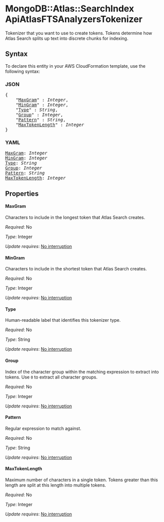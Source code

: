 # MongoDB::Atlas::SearchIndex ApiAtlasFTSAnalyzersTokenizer

Tokenizer that you want to use to create tokens. Tokens determine how Atlas Search splits up text into discrete chunks for indexing.

## Syntax

To declare this entity in your AWS CloudFormation template, use the following syntax:

### JSON

<pre>
{
    "<a href="#maxgram" title="MaxGram">MaxGram</a>" : <i>Integer</i>,
    "<a href="#mingram" title="MinGram">MinGram</a>" : <i>Integer</i>,
    "<a href="#type" title="Type">Type</a>" : <i>String</i>,
    "<a href="#group" title="Group">Group</a>" : <i>Integer</i>,
    "<a href="#pattern" title="Pattern">Pattern</a>" : <i>String</i>,
    "<a href="#maxtokenlength" title="MaxTokenLength">MaxTokenLength</a>" : <i>Integer</i>
}
</pre>

### YAML

<pre>
<a href="#maxgram" title="MaxGram">MaxGram</a>: <i>Integer</i>
<a href="#mingram" title="MinGram">MinGram</a>: <i>Integer</i>
<a href="#type" title="Type">Type</a>: <i>String</i>
<a href="#group" title="Group">Group</a>: <i>Integer</i>
<a href="#pattern" title="Pattern">Pattern</a>: <i>String</i>
<a href="#maxtokenlength" title="MaxTokenLength">MaxTokenLength</a>: <i>Integer</i>
</pre>

## Properties

#### MaxGram

Characters to include in the longest token that Atlas Search creates.

_Required_: No

_Type_: Integer

_Update requires_: [No interruption](https://docs.aws.amazon.com/AWSCloudFormation/latest/UserGuide/using-cfn-updating-stacks-update-behaviors.html#update-no-interrupt)

#### MinGram

Characters to include in the shortest token that Atlas Search creates.

_Required_: No

_Type_: Integer

_Update requires_: [No interruption](https://docs.aws.amazon.com/AWSCloudFormation/latest/UserGuide/using-cfn-updating-stacks-update-behaviors.html#update-no-interrupt)

#### Type

Human-readable label that identifies this tokenizer type.

_Required_: No

_Type_: String

_Update requires_: [No interruption](https://docs.aws.amazon.com/AWSCloudFormation/latest/UserGuide/using-cfn-updating-stacks-update-behaviors.html#update-no-interrupt)

#### Group

Index of the character group within the matching expression to extract into tokens. Use `0` to extract all character groups.

_Required_: No

_Type_: Integer

_Update requires_: [No interruption](https://docs.aws.amazon.com/AWSCloudFormation/latest/UserGuide/using-cfn-updating-stacks-update-behaviors.html#update-no-interrupt)

#### Pattern

Regular expression to match against.

_Required_: No

_Type_: String

_Update requires_: [No interruption](https://docs.aws.amazon.com/AWSCloudFormation/latest/UserGuide/using-cfn-updating-stacks-update-behaviors.html#update-no-interrupt)

#### MaxTokenLength

Maximum number of characters in a single token. Tokens greater than this length are split at this length into multiple tokens.

_Required_: No

_Type_: Integer

_Update requires_: [No interruption](https://docs.aws.amazon.com/AWSCloudFormation/latest/UserGuide/using-cfn-updating-stacks-update-behaviors.html#update-no-interrupt)

